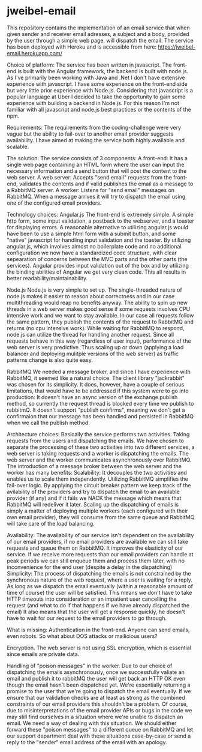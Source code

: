 # jweibel-email

This repository contains the implementation of an email service that when given sender and receiver email adresses, a subject and a body, provided by the user through a simple web page, will dispatch the email.
The service has been deployed with Heroku and is accessible from here: https://jweibel-email.herokuapp.com/

Choice of platform:
The service has been written in javascript. The front-end is built with the Angular framework, the backend is built with node.js.
As I've primarily been working with Java and .Net I don't have extensive experience with javascript. I have some experience on the front-end side but very little prior experience with Node.js.
Considering that javascript is a popular language at Uber I decided to take the opportunity to gain some experience with building a backend in Node.js.
For this reason I'm not familiar with all javascript and node.js best practices or the contents of the npm.

Requirements:
The requirements from the coding-challenge were very vague but the ability to fail-over to another email provider suggests availability.
I have aimed at making the service both highly available and scalable.

The solution:
The service consists of 3 components:
A front-end: It has a single web page containing an HTML form where the user can input the necessary information and a send button that will post the content to the web server.
A web server: Accepts "send email" requests from the front-end, validates the contents and if valid publishes the email as a message to a RabbitMQ server.
A worker: Listens for "send email" messages on RabbitMQ. When a message arrives it will try to dispatch the email using one of the configured email providers.


Technology choices:
Angular.js
The front-end is extremely simple. A simple http form, some input validation, a postback to the webserver, and a toaster for displaying errors.
A reasonable alternative to utilizing angular.js would have been to use a simple html form with a submit button, and some "native" javascript for handling input validation and the toaster.
By utilizing angular.js, which involves almost no boilerplate code and no additional configuration we now have a standardized code structure, with clear sepearation of concerns between the MVC parts and 
the other parts (the services). Angular provides input validation out of the box and by utilizing the binding abilities of Angular we get very clean code. 
This all results in better readability/maintainability.

Node.js
Node.js is very simple to set up. The single-threaded nature of node.js makes it easier to reason about correctness and in our case multithreading would reap no benefits anyway.
The ability to spin up new threads in a web server makes good sense if some requests involves CPU intensive work and we want to stay available.
In our case all requests follow the same pattern, they publish the contents of the request to RabbitMQ and returns (no cpu intensive work). While waiting for RabbitMQ to respond, node.js can utilize the thread for handling another request. 
Since all requests behave in this way (regardless of user input), performance of the web server is very predictive. Thus scaling up or down (applying a load balancer and deploying mulitple versions of the web server) as traffic patterns change is also quite easy.

RabbitMQ
We needed a message broker, and since I have experience with RabbitMQ, it seemed like a natural choice.
The client library "jackrabbit" was chosen for its simplicity.
It does, however, have a couple of serious limitations, that would have to be addressed if this system were to go into production:
It doesn't have an async version of the exchange.publish method, so currently the request thread is blocked every time we publish to rabbitmQ.
It doesn't support "publish confirms", meaning we don't get a confirmaion that our message has been handled and persisted in RabbitMQ when we call the publish method.

Architecture choices:
Basically the service performs two activities. Taking requests from the users and dispatching the emails.
We have chosen to separate the processing of these two activities into two different services, a web server is taking requests and a worker is dispatching the emails.
The web server and the worker communicates asynchronously over RabbitMQ.
The introduction of a message broker between the web server and the worker has many benefits:
Scalability:
It decouples the two activities and enables us to scale them independently.
Utilizing RabbitMQ simplifies the fail-over logic. By applying the circuit breaker pattern we keep track of the avilability of the providers and try to dispatch the email to an available provider (if any) and if it fails we NACK the message which means that RabbitMQ will redeliver it later.
Scaling up the dispatching of emails is simply a matter of deploying multiple workers (each configured with their own email provider), they will consume from the same queue and RabbitMQ will take care of the load balancing.

Availability:
The availability of our service isn't dependent on the availability of our email providers, if no email providers are available we can still take requests and queue them on RabbitMQ.
It improves the elasticity of our service. If we receive more requests than our email providers can handle at peak periods we can still enqueue them and process them later, with no inconvenience for the end user (despite a delay in the dispatching)
Simplicity:
The process of dispatching the emails is not constrained by the synchronous nature of the web request, where a user is waiting for a reply. 
As long as we dispatch the email eventually (within a reasonable amount of time of course) the user will be satisfied. 
This means we don't have to take HTTP timeouts into consideration or an impatient user cancelling the request (and what to do if that happens if we have already dispatched the email)
It also means that the user will get a response quickly, he doesn't have to wait for our request to the email providers to go through.

What is missing:
Authentication in the front-end. 
Anyone can send emails, even robots. So what about DOS attacks or mailicious users?

Encryption. 
The web server is not using SSL encryption, which is essential since emails are private data.

Handling of "poison messages" in the worker. 
Due to our choice of dispatching the emails asynchronously, once we successfully valiate an email and publish it to rabbitMQ the user will get back an HTTP OK even though the email hasn't been dispatched yet.
We're essentially returning a promise to the user that we're going to dispatch the email eventually.
If we ensure that our validation checks are at least as strong as the combined constraints of our email providers this shouldn't be a problem.
Of course, due to misinterpretations of the email provider APIs or bugs in the code we may still find ourselves in a situation where we're unable to dispatch an email.
We need a way of dealing with this situation. We should either forward these "poison messages" to a different queue on RabbitMQ and let our support department deal with these situations case-by-case or send a reply to the "sender" email address of the email with an apology.